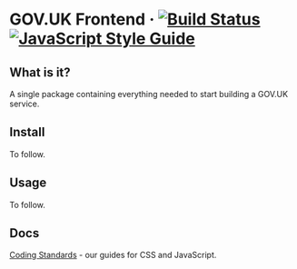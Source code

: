 GOV.UK Frontend ·
[![Build Status](https://travis-ci.org/alphagov/govuk-frontend.svg?branch=master)](https://travis-ci.org/alphagov/govuk-frontend)
[![JavaScript Style Guide](https://img.shields.io/badge/code_style-standard-brightgreen.svg)](https://standardjs.com)
=====================

## What is it?

A single package containing everything needed to start building a GOV.UK service.

## Install

To follow.

## Usage

To follow.

## Docs

[Coding Standards](/docs/coding-standards/) - our guides for CSS and JavaScript.
